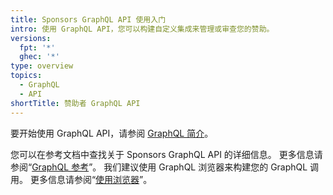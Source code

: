 ```yaml
---
title: Sponsors GraphQL API 使用入门
intro: 使用 GraphQL API，您可以构建自定义集成来管理或审查您的赞助。
versions:
  fpt: '*'
  ghec: '*'
type: overview
topics:
  - GraphQL
  - API
shortTitle: 赞助者 GraphQL API
---
```


要开始使用 GraphQL API，请参阅 [GraphQL 简介](/graphql/guides/introduction-to-graphql)。

您可以在参考文档中查找关于 Sponsors GraphQL API 的详细信息。 更多信息请参阅“[GraphQL 参考](/graphql/reference)”。 我们建议使用 GraphQL 浏览器来构建您的 GraphQL 调用。 更多信息请参阅“[使用浏览器](/graphql/guides/using-the-explorer)”。
